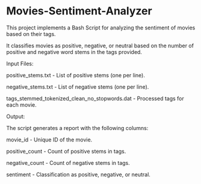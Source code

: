 # Movies-Sentiment-Analyzer

This project implements a Bash Script for analyzing the sentiment of movies based on their tags. 

It classifies movies as positive, negative, or neutral based on the number of positive and negative word stems in the tags provided.

Input Files:

positive_stems.txt - List of positive stems (one per line).

negative_stems.txt - List of negative stems (one per line).

tags_stemmed_tokenized_clean_no_stopwords.dat - Processed tags for each movie.

Output:

The script generates a report with the following columns:

movie_id - Unique ID of the movie.

positive_count - Count of positive stems in tags.

negative_count - Count of negative stems in tags.

sentiment - Classification as positive, negative, or neutral.
